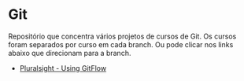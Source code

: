 # Git
Repositório que concentra vários projetos de cursos de Git.
Os cursos foram separados por curso em cada branch. Ou pode clicar nos links abaixo que direcionam para a branch.

* [Pluralsight - Using GitFlow](https://github.com/rafaelpeinado/git/tree/pluralsight/using-gitflow)
